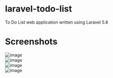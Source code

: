 # laravel-todo-list
To Do List web application written using Laravel 5.8

# Screenshots

![image](https://i.imgur.com/R2cNGbG.png) <br>
![image](https://i.imgur.com/GBHa1tJ.png) <br>
![image](https://i.imgur.com/5Ygf9Q1.png) <br>
![image](https://i.imgur.com/Zz0ObBY.png) <br>
